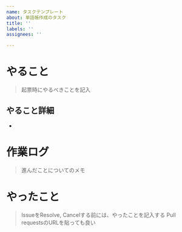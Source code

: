 ```yaml
---
name: タスクテンプレート
about: 単語帳作成のタスク
title: ''
labels: ''
assignees: ''

---
```


# やること
> 起票時にやるべきことを記入

## やること詳細

* 

# 作業ログ
> 進んだことについてのメモ

# やったこと
> IssueをResolve, Cancelする前には、やったことを記入する
> Pull requestsのURLを貼っても良い
